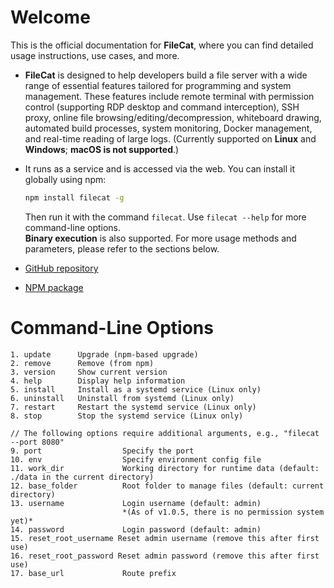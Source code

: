 

# Welcome

This is the official documentation for **FileCat**, where you can find detailed usage instructions, use cases, and more.

- **FileCat** is designed to help developers build a file server with a wide range of essential features tailored for programming and system management. These features include remote terminal with permission control (supporting RDP desktop and command interception), SSH proxy, online file browsing/editing/decompression, whiteboard drawing, automated build processes, system monitoring, Docker management, and real-time reading of large logs. (Currently supported on **Linux** and **Windows**; **macOS is not supported**.)

- It runs as a service and is accessed via the web. You can install it globally using npm:
  ```bash
  npm install filecat -g
  ```  
  Then run it with the command `filecat`. Use `filecat --help` for more command-line options.  
  **Binary execution** is also supported. For more usage methods and parameters, please refer to the sections below.

- [GitHub repository](https://github.com/xiaobaidadada/filecat)
- [NPM package](https://www.npmjs.com/package/filecat)



# Command-Line Options

```text
1. update      Upgrade (npm-based upgrade)
2. remove      Remove (from npm)
3. version     Show current version
4. help        Display help information
5. install     Install as a systemd service (Linux only)
6. uninstall   Uninstall from systemd (Linux only)
7. restart     Restart the systemd service (Linux only)
8. stop        Stop the systemd service (Linux only)

// The following options require additional arguments, e.g., "filecat --port 8080"
9. port                  Specify the port
10. env                  Specify environment config file
11. work_dir             Working directory for runtime data (default: ./data in the current directory)
12. base_folder          Root folder to manage files (default: current directory)
13. username             Login username (default: admin)  
                         *(As of v1.0.5, there is no permission system yet)*
14. password             Login password (default: admin)
15. reset_root_username Reset admin username (remove this after first use)
16. reset_root_password Reset admin password (remove this after first use)
17. base_url             Route prefix
```


